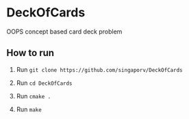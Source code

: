# DeckOfCards

OOPS concept based card deck problem

## How to run 
1. Run `git clone https://github.com/singaporv/DeckOfCards`
2. Run `cd DeckOfCards`

3. Run `cmake .`
4. Run `make`
